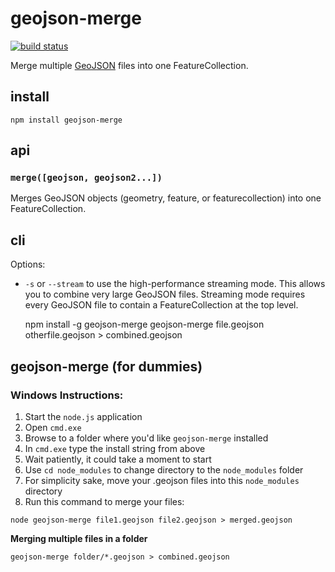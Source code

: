 # geojson-merge

[![build status](https://secure.travis-ci.org/mapbox/geojson-merge.png)](http://travis-ci.org/mapbox/geojson-merge)

Merge multiple [GeoJSON](http://geojson.org/) files into one FeatureCollection.

## install

    npm install geojson-merge

## api

### `merge([geojson, geojson2...])`

Merges GeoJSON objects (geometry, feature, or featurecollection) into one
FeatureCollection.

## cli

Options:

* `-s` or `--stream` to use the high-performance streaming mode. This allows
  you to combine very large GeoJSON files. Streaming mode requires every
  GeoJSON file to contain a FeatureCollection at the top level.

    npm install -g geojson-merge
    geojson-merge file.geojson otherfile.geojson > combined.geojson

## geojson-merge (for dummies)
  
### Windows Instructions:  
  
1. Start the `node.js` application  
2. Open `cmd.exe`  
2. Browse to a folder where you'd like `geojson-merge` installed  
3. In `cmd.exe` type the install string from above  
4. Wait patiently, it could take a moment to start  
5. Use `cd node_modules` to change directory  to the `node_modules` folder  
5. For simplicity sake, move your .geojson files into this `node_modules` directory  
6. Run this command to merge your files:  
  
```
node geojson-merge file1.geojson file2.geojson > merged.geojson
```

**Merging multiple files in a folder**

```
geojson-merge folder/*.geojson > combined.geojson
```

